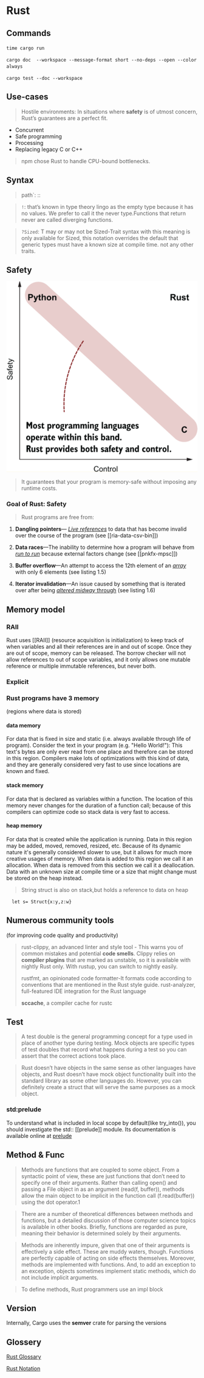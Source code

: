# Rust


## Commands

`time cargo run`

`cargo doc  --workspace --message-format short --no-deps --open --color always`

`cargo test --doc --workspace`

## Use-cases

> Hostile environments: In situations where **safety** is of utmost concern, Rust’s guarantees are a perfect fit.
- Concurrent
- Safe programming
- Processing
- Replacing legacy C or C++
>
> npm chose Rust to handle CPU-bound bottlenecks.

## Syntax
  
  > path`:	::
 
  > `!`: that’s known in type theory lingo as the empty type because it has no values. We prefer to call it the never type.Functions that return never are called diverging functions.

  
  > `?Sized`: T may or may not be Sized-Trait syntax with this meaning is only available for Sized, this notation overrides the default that generic types must have a known size at compile time. not any other traits.
  

## Safety

![safetay-control](assets/images/safety.png)

> It guarantees that your program is memory-safe without imposing any runtime costs.

### Goal of Rust: Safety

> Rust programs are free from:

1. **Dangling pointers**— <u>_Live references_</u> to data that has become invalid over the course of the program (see [[ria-data-csv-bin]])

2. **Data races**—The inability to determine how a program will behave from <u>_run to run_</u> because external factors change (see [[pnkfx-mpsc]])

3. **Buffer overflow**—An attempt to access the 12th element of an <u>_array_</u> with only 6 elements (see listing 1.5)

4. **Iterator invalidation**—An issue caused by something that is iterated over after being <u>_altered midway_ through</u> (see listing 1.6)

## Memory model

### RAII

Rust uses [[RAII]] (resource acquisition is initialization) to keep track of when variables and all their references are in and out of scope. Once they are out of scope, memory can be released. The borrow checker will not allow references to out of scope variables, and it only allows one mutable reference or multiple immutable references, but never both.

### Explicit


### Rust programs have 3 memory 
(regions where data is stored)

#### data memory 

For data that is fixed in size and static (i.e. always available through life of program). Consider the text in your program (e.g. "Hello World!"): This text's bytes are only ever read from one place and therefore can be stored in this region. Compilers make lots of optimizations with this kind of data, and they are generally considered very fast to use since locations are known and fixed.

#### stack memory 
For data that is declared as variables within a function. The location of this memory never changes for the duration of a function call; because of this compilers can optimize code so stack data is very fast to access.

#### heap memory 
For data that is created while the application is running. Data in this region may be added, moved, removed, resized, etc. Because of its dynamic nature it's generally considered slower to use, but it allows for much more creative usages of memory. When data is added to this region we call it an allocation. When data is removed from this section we call it a deallocation. Data with an unknown size at compile time or a size that might change must be stored on the heap instead.


> String struct is also on stack,but holds a reference to data on heap

```
  let s= Struct{x:y,z:w}  
```


## Numerous community tools 
(for improving code quality and productivity)

>rust-clippy, an advanced linter and style tool - This warns you of common mistakes and potential **code smells**. Clippy relies on **compiler plugins** that are marked as unstable, so it is available with nightly Rust only. With rustup, you can switch to nightly easily.
>
>rustfmt, an opinionated code formatter-It formats code according to conventions that are mentioned in the Rust style guide.
> rust-analyzer, full-featured IDE integration for the Rust language
> 
> **sccache**, a compiler cache for rustc


## Test

> A test double is the general programming concept for a type used in place of another type during testing. Mock objects are specific types of test doubles that record what happens during a test so you can assert that the correct actions took place.

> Rust doesn’t have objects in the same sense as other languages have objects, and Rust doesn’t have mock object functionality built into the standard library as some other languages do. However, you can definitely create a struct that will serve the same purposes as a mock object.

### std:prelude

To understand what is included in local scope by default(like try_into()), you should investigate the std:: [[prelude]] module. Its documentation is available online at [prelude](https://doc.rust-lang.org/std/prelude/index.html)


## Method & Func

> Methods are functions that are coupled to some object. From a syntactic point of view, these are just functions that don’t need to specify one of their arguments. Rather than calling open() and passing a File object in as an argument (read(f, buffer)), methods allow the main object to be implicit in the function call (f.read(buffer)) using the dot operator.1

> There are a number of theoretical differences between methods and functions, but a detailed discussion of those computer science topics is available in other books. Briefly, functions are regarded as pure, meaning their behavior is determined solely by their arguments. 

> Methods are inherently impure, given that one of their arguments is effectively a side effect. These are muddy waters, though. Functions are perfectly capable of acting on side effects themselves. Moreover, methods are implemented with functions. And, to add an exception to an exception, objects sometimes implement static methods, which do not include implicit arguments.

> To define methods, Rust programmers use an impl block

## Version

Internally, Cargo uses the **semver** crate for parsing the versions


## Glossery

[Rust Glossary](https://doc.rust-lang.org/nightly/reference/glossary.html)

[Rust Notation](https://doc.rust-lang.org/reference/notation.html)
